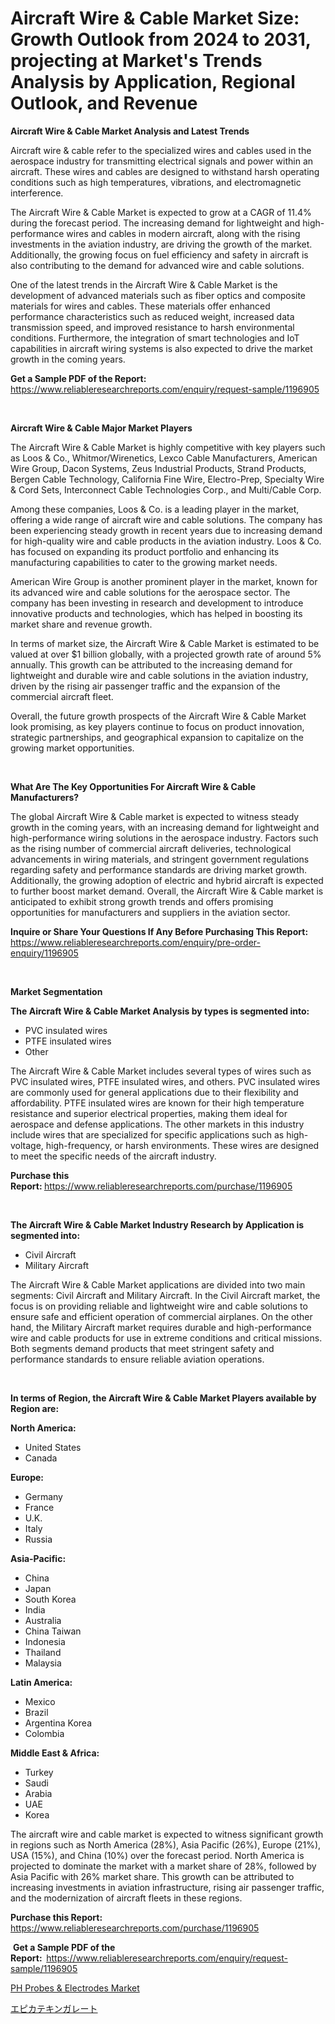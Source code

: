 <p><h1>Aircraft Wire & Cable Market Size: Growth Outlook from 2024 to 2031, projecting at Market's Trends Analysis by Application, Regional Outlook, and Revenue</h1></p><p><strong>Aircraft Wire & Cable Market Analysis and Latest Trends</strong></p>
<p><p>Aircraft wire & cable refer to the specialized wires and cables used in the aerospace industry for transmitting electrical signals and power within an aircraft. These wires and cables are designed to withstand harsh operating conditions such as high temperatures, vibrations, and electromagnetic interference.</p><p>The Aircraft Wire & Cable Market is expected to grow at a CAGR of 11.4% during the forecast period. The increasing demand for lightweight and high-performance wires and cables in modern aircraft, along with the rising investments in the aviation industry, are driving the growth of the market. Additionally, the growing focus on fuel efficiency and safety in aircraft is also contributing to the demand for advanced wire and cable solutions.</p><p>One of the latest trends in the Aircraft Wire & Cable Market is the development of advanced materials such as fiber optics and composite materials for wires and cables. These materials offer enhanced performance characteristics such as reduced weight, increased data transmission speed, and improved resistance to harsh environmental conditions. Furthermore, the integration of smart technologies and IoT capabilities in aircraft wiring systems is also expected to drive the market growth in the coming years.</p></p>
<p><strong>Get a Sample PDF of the Report:&nbsp;</strong> <a href="https://www.reliableresearchreports.com/enquiry/request-sample/1196905">https://www.reliableresearchreports.com/enquiry/request-sample/1196905</a></p>
<p>&nbsp;</p>
<p><strong>Aircraft Wire & Cable Major Market Players</strong></p>
<p><p>The Aircraft Wire & Cable Market is highly competitive with key players such as Loos & Co., Whitmor/Wirenetics, Lexco Cable Manufacturers, American Wire Group, Dacon Systems, Zeus Industrial Products, Strand Products, Bergen Cable Technology, California Fine Wire, Electro-Prep, Specialty Wire & Cord Sets, Interconnect Cable Technologies Corp., and Multi/Cable Corp.</p><p>Among these companies, Loos & Co. is a leading player in the market, offering a wide range of aircraft wire and cable solutions. The company has been experiencing steady growth in recent years due to increasing demand for high-quality wire and cable products in the aviation industry. Loos & Co. has focused on expanding its product portfolio and enhancing its manufacturing capabilities to cater to the growing market needs.</p><p>American Wire Group is another prominent player in the market, known for its advanced wire and cable solutions for the aerospace sector. The company has been investing in research and development to introduce innovative products and technologies, which has helped in boosting its market share and revenue growth.</p><p>In terms of market size, the Aircraft Wire & Cable Market is estimated to be valued at over $1 billion globally, with a projected growth rate of around 5% annually. This growth can be attributed to the increasing demand for lightweight and durable wire and cable solutions in the aviation industry, driven by the rising air passenger traffic and the expansion of the commercial aircraft fleet.</p><p>Overall, the future growth prospects of the Aircraft Wire & Cable Market look promising, as key players continue to focus on product innovation, strategic partnerships, and geographical expansion to capitalize on the growing market opportunities.</p></p>
<p>&nbsp;</p>
<p><strong>What Are The Key Opportunities For Aircraft Wire & Cable Manufacturers?</strong></p>
<p><p>The global Aircraft Wire & Cable market is expected to witness steady growth in the coming years, with an increasing demand for lightweight and high-performance wiring solutions in the aerospace industry. Factors such as the rising number of commercial aircraft deliveries, technological advancements in wiring materials, and stringent government regulations regarding safety and performance standards are driving market growth. Additionally, the growing adoption of electric and hybrid aircraft is expected to further boost market demand. Overall, the Aircraft Wire & Cable market is anticipated to exhibit strong growth trends and offers promising opportunities for manufacturers and suppliers in the aviation sector.</p></p>
<p><strong>Inquire or Share Your Questions If Any Before Purchasing This Report:</strong> <a href="https://www.reliableresearchreports.com/enquiry/pre-order-enquiry/1196905">https://www.reliableresearchreports.com/enquiry/pre-order-enquiry/1196905</a></p>
<p>&nbsp;</p>
<p><strong>Market Segmentation</strong></p>
<p><strong>The Aircraft Wire & Cable Market Analysis by types is segmented into:</strong></p>
<p><ul><li>PVC insulated wires</li><li>PTFE insulated wires</li><li>Other</li></ul></p>
<p><p>The Aircraft Wire & Cable Market includes several types of wires such as PVC insulated wires, PTFE insulated wires, and others. PVC insulated wires are commonly used for general applications due to their flexibility and affordability. PTFE insulated wires are known for their high temperature resistance and superior electrical properties, making them ideal for aerospace and defense applications. The other markets in this industry include wires that are specialized for specific applications such as high-voltage, high-frequency, or harsh environments. These wires are designed to meet the specific needs of the aircraft industry.</p></p>
<p><strong>Purchase this Report:&nbsp;</strong><a href="https://www.reliableresearchreports.com/purchase/1196905">https://www.reliableresearchreports.com/purchase/1196905</a></p>
<p>&nbsp;</p>
<p><strong>The Aircraft Wire & Cable Market Industry Research by Application is segmented into:</strong></p>
<p><ul><li>Civil Aircraft</li><li>Military Aircraft</li></ul></p>
<p><p>The Aircraft Wire & Cable Market applications are divided into two main segments: Civil Aircraft and Military Aircraft. In the Civil Aircraft market, the focus is on providing reliable and lightweight wire and cable solutions to ensure safe and efficient operation of commercial airplanes. On the other hand, the Military Aircraft market requires durable and high-performance wire and cable products for use in extreme conditions and critical missions. Both segments demand products that meet stringent safety and performance standards to ensure reliable aviation operations.</p></p>
<p>&nbsp;</p>
<p><strong>In terms of Region, the Aircraft Wire & Cable Market Players available by Region are:</strong></p>
<p>
    <p> <strong> North America: </strong>
        <ul>
            <li>United States</li>
            <li>Canada</li>
        </ul>
        </p> 
    <p> <strong> Europe: </strong>
        <ul>
            <li>Germany</li>
            <li>France</li>
            <li>U.K.</li>
            <li>Italy</li>
            <li>Russia</li>
        </ul>
        </p> 
    <p> <strong> Asia-Pacific: </strong>
        <ul>
            <li>China</li>
            <li>Japan</li>
            <li>South Korea</li>
            <li>India</li>
            <li>Australia</li>
            <li>China Taiwan</li>
            <li>Indonesia</li>
            <li>Thailand</li>
            <li>Malaysia</li>
        </ul>
        </p> 
    <p> <strong> Latin America: </strong>
        <ul>
            <li>Mexico</li>
            <li>Brazil</li>
            <li>Argentina Korea</li>
            <li>Colombia</li>
        </ul>
        </p> 
    <p> <strong> Middle East & Africa: </strong>
        <ul>
            <li>Turkey</li>
            <li>Saudi</li>
            <li>Arabia</li>
            <li>UAE</li>
            <li>Korea</li>
        </ul>
    </p>
    </p>
<p><p>The aircraft wire and cable market is expected to witness significant growth in regions such as North America (28%), Asia Pacific (26%), Europe (21%), USA (15%), and China (10%) over the forecast period. North America is projected to dominate the market with a market share of 28%, followed by Asia Pacific with 26% market share. This growth can be attributed to increasing investments in aviation infrastructure, rising air passenger traffic, and the modernization of aircraft fleets in these regions.</p></p>
<p><strong>Purchase this Report: </strong><a href="https://www.reliableresearchreports.com/purchase/1196905">https://www.reliableresearchreports.com/purchase/1196905</a></p>
<p>&nbsp;<strong>Get a Sample PDF of the Report:&nbsp;&nbsp;</strong><a href="https://www.reliableresearchreports.com/enquiry/request-sample/1196905">https://www.reliableresearchreports.com/enquiry/request-sample/1196905</a></p>
<p><strong></strong></p>
<p><p><a href="https://github.com/RichRobinson5/Market-Research-Report-List-4/blob/main/ph-probes-electrodes-market.md">PH Probes & Electrodes Market</a></p><p><a href="https://github.com/oqoeusbvpadwjs08/Market-Research-Report-List-1/blob/main/349738113556.md">エピカテキンガレート</a></p></p>